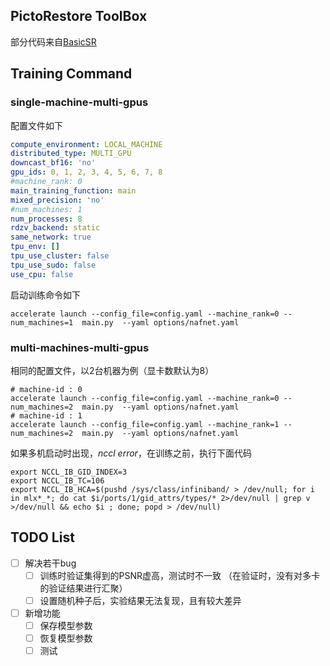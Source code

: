 ## PictoRestore ToolBox

部分代码来自[BasicSR](https://github.com/XPixelGroup/BasicSR)

## Training Command

### single-machine-multi-gpus

配置文件如下
```yaml
compute_environment: LOCAL_MACHINE
distributed_type: MULTI_GPU
downcast_bf16: 'no'
gpu_ids: 0, 1, 2, 3, 4, 5, 6, 7, 8
#machine_rank: 0
main_training_function: main
mixed_precision: 'no'
#num_machines: 1
num_processes: 8
rdzv_backend: static
same_network: true
tpu_env: []
tpu_use_cluster: false
tpu_use_sudo: false
use_cpu: false

```
启动训练命令如下
```shell
accelerate launch --config_file=config.yaml --machine_rank=0 --num_machines=1  main.py  --yaml options/nafnet.yaml
```
### multi-machines-multi-gpus
相同的配置文件，以2台机器为例（显卡数默认为8）
```shell
# machine-id : 0
accelerate launch --config_file=config.yaml --machine_rank=0 --num_machines=2  main.py  --yaml options/nafnet.yaml
# machine-id : 1
accelerate launch --config_file=config.yaml --machine_rank=1 --num_machines=2  main.py  --yaml options/nafnet.yaml
```
如果多机启动时出现，*nccl error*，在训练之前，执行下面代码
```shell
export NCCL_IB_GID_INDEX=3
export NCCL_IB_TC=106
export NCCL_IB_HCA=$(pushd /sys/class/infiniband/ > /dev/null; for i in mlx*_*; do cat $i/ports/1/gid_attrs/types/* 2>/dev/null | grep v >/dev/null && echo $i ; done; popd > /dev/null)
```

## TODO List
- [ ] 解决若干bug
  - [ ] 训练时验证集得到的PSNR虚高，测试时不一致 （在验证时，没有对多卡的验证结果进行汇聚）
  - [ ] 设置随机种子后，实验结果无法复现，且有较大差异
    
- [ ] 新增功能
  - [ ] 保存模型参数
  - [ ] 恢复模型参数
  - [ ] 测试